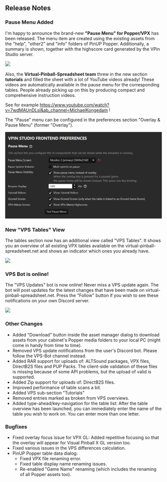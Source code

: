 ## Release Notes

### Pause Menu Added

I'm happy to announce the brand-new **"Pause Menu" for Popper/VPX** has been released. The menu item are created using the existing assets from the "help", "other2" and "info" folders of PinUP Popper.
Additionally, a summary is shown, together with the highscore card generated by the VPin Studio server.

<img src="https://raw.githubusercontent.com/syd711/vpin-studio/main/documentation/pause-menu/menu1.png" width="400" />

Also, the **Virtual-Pinball-Spreadsheet team** threw in the new section **tutorials** and filled the sheet with a lot of YouTube videos already!
These videos are automatically available in the pause menu for the corresponding tables.
People already picking up on this by producing compact and comprehensive instruction videos.

See for example https://www.youtube.com/watch?v=7wdMAUnDLsI&ab_channel=MichaelKongedam !

The "Pause" menu can be configured in the preferences section "Overlay & Pause Menu" (former "Overlay").

<img src="https://raw.githubusercontent.com/syd711/vpin-studio/main/documentation/preferences/pause-menu.png" width="700" />


### New "VPS Tables" View

The tables section now has an additional view called "VPS Tables".
It shows you an overview of all existing VPX tables available on the virtual-pinball-spreadsheet.net and shows an indicator which ones you already have.

<img src="https://raw.githubusercontent.com/syd711/vpin-studio/main/documentation/vps/vps-tables.png" width="700" />


### VPS Bot is online!

The "VPS Updates" bot is now online! Never miss a VPS update again. The bot will post updates for the latest changes that have been made on virtual-pinball-spreadsheet.net.
Press the "Follow" button if you wish to see these notifications on your own Discord server.

<img src="https://raw.githubusercontent.com/syd711/vpin-studio/main/documentation/vps/bot.png" width="700" />



### Other Changes

- Added "Download" button inside the asset manager dialog to download assets from your cabinet's Popper media folders to your local PC (might come in handy from time to time).
- Removed VPS update notifications from the user's Discord bot. Please follow the VPS-Bot channel instead.
- Added RAR support for uploads of: ALTSound packages, VPX files, DirectB2S files and PUP Packs. The client-side validation of these files is missing because of some API problems, but the upload of valid is supported.
- Added Zip support for uploads of: DirectB2S files.
- Improved performance of table scans a bit.
- Added VPS sub-section "Tutorials"
- Removed entries marked as broken from VPS overviews.
- Added type-ahead/key-navigation for the table list: After the table overview has been launched, you can immediately enter the name of the table you wish to work on. You can enter more than one letter.

### Bugfixes

- Fixed overlay focus issue for VPX GL: Added repetitive focusing so that the overlay will appear for Visual Pinball X GL version too.
- Fixed various issues in the VPS differences calculation.
- PinUP Popper table data dialog:
  - Fixed VPX file renaming error.
  - Fixed table display name renaming issues.
  - Re-enabled "Game Name" renaming (which includes the renaming of all Popper assets too). 
